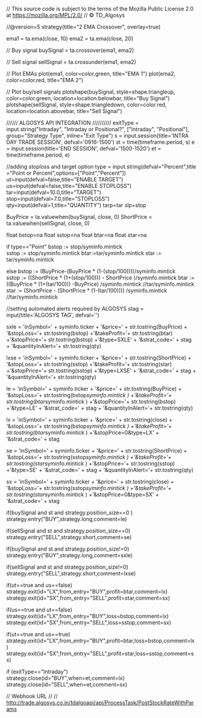 // This source code is subject to the terms of the Mozilla Public License 2.0 at https://mozilla.org/MPL/2.0/
// © TD_Algosys

//@version=5
strategy(title="2 EMA Crossover", overlay=true)

ema1 = ta.ema(close, 10)
ema2 = ta.ema(close, 20)

// Buy signal
buySignal = ta.crossover(ema1, ema2)

// Sell signal
sellSignal = ta.crossunder(ema1, ema2)

// Plot EMAs
plot(ema1, color=color.green, title="EMA 1")
plot(ema2, color=color.red, title="EMA 2")

// Plot buy/sell signals
plotshape(buySignal, style=shape.triangleup, color=color.green, location=location.belowbar, title="Buy Signal")
plotshape(sellSignal, style=shape.triangledown, color=color.red, location=location.abovebar, title="Sell Signal")

////// ALGOSYS API INTEGRATION //////////
exitType = input.string("Intraday", "Intraday or Positional?", ["Intraday", "Positional"], group="Strategy Type", inline="Exit Type")
s = input.session(title='INTRA DAY TRADE SESSION', defval='0916-1500')
st = time(timeframe.period, s)
e = input.session(title='END SESSION', defval='1500-1520')
et = time(timeframe.period, e)

//adding stoploss and target option 
type = input.string(defval="Percent",title ="Point or Percent",options=["Point","Percent"])
ut=input(defval=false,title="ENABLE TARGET") 
us=input(defval=false,title="ENABLE STOPLOSS") 
tar=input(defval=10.0,title="TARGET") 
stop=input(defval=7.0,title="STOPLOSS")
qty=input(defval=1,title="QUANTITY")
tarp=tar 
slp=stop 

BuyPrice = ta.valuewhen(buySignal, close, 0)
ShortPrice = ta.valuewhen(sellSignal, close, 0)

float bstop=na 
float sstop=na
float btar=na
float star=na


if type=="Point" 
    bstop :=  stop/syminfo.mintick  
    sstop :=  stop/syminfo.mintick 
    btar:=tar/syminfo.mintick 
    star := tar/syminfo.mintick 

else
    bstop := (BuyPrice-(BuyPrice * (1-(stop/100))))/syminfo.mintick  
    sstop := ((ShortPrice * (1+(stop/100))) - ShortPrice )/syminfo.mintick 
    btar  := ((BuyPrice * (1+(tar/100))) -BuyPrice)  /syminfo.mintick       //tar/syminfo.mintick 
    star  := (ShortPrice - (ShortPrice * (1-(tar/100)))) /syminfo.mintick      //tar/syminfo.mintick


//setting automated alerts required by ALGOSYS
stag = input(title='ALGOSYS TAG', defval='')

sxle = 'inSymbol=' + syminfo.ticker + '&price=' + str.tostring(BuyPrice) + '&stopLoss='+ str.tostring(bstop) +'&takeProfit='+ str.tostring(btar) +'&stopPrice='+ str.tostring(bstop) +'&type=SXLE' + '&strat_code=' + stag + '&quantityInAlert='+ str.tostring(qty)

lxse = 'inSymbol=' + syminfo.ticker + '&price=' + str.tostring(ShortPrice) + '&stopLoss='+ str.tostring(sstop) +'&takeProfit='+ str.tostring(star) +'&stopPrice='+ str.tostring(sstop) +'&type=LXSE' + '&strat_code=' + stag + '&quantityInAlert='+ str.tostring(qty)

le = 'inSymbol=' + syminfo.ticker + '&price=' + str.tostring(BuyPrice) + '&stopLoss='+ str.tostring(bstop*syminfo.mintick ) +'&takeProfit='+ str.tostring(btar*syminfo.mintick ) +'&stopPrice='+ str.tostring(bstop) +'&type=LE' + '&strat_code=' + stag + '&quantityInAlert='+ str.tostring(qty)

lx = 'inSymbol=' + syminfo.ticker + '&price=' + str.tostring(close) + '&stopLoss='+ str.tostring(bstop*syminfo.mintick ) +'&takeProfit='+ str.tostring(btar*syminfo.mintick ) +'&stopPrice=0&type=LX' + '&strat_code=' + stag

se = 'inSymbol=' + syminfo.ticker + '&price=' + str.tostring(ShortPrice) + '&stopLoss='+ str.tostring(sstop*syminfo.mintick ) +'&takeProfit='+ str.tostring(star*syminfo.mintick ) +'&stopPrice='+ str.tostring(sstop) +'&type=SE' + '&strat_code=' + stag + '&quantityInAlert='+ str.tostring(qty)

sx = 'inSymbol=' + syminfo.ticker + '&price=' + str.tostring(close) + '&stopLoss='+ str.tostring(sstop*syminfo.mintick ) +'&takeProfit='+ str.tostring(star*syminfo.mintick ) +'&stopPrice=0&type=SX' + '&strat_code=' + stag

if(buySignal and st and strategy.position_size==0 )
    strategy.entry("BUY",strategy.long,comment=le)

if(sellSignal and st and strategy.position_size==0)
    strategy.entry("SELL",strategy.short,comment=se)

if(buySignal and st and strategy.position_size!=0)
    strategy.entry("BUY",strategy.long,comment=sxle)
    
if(sellSignal and st and strategy.position_size!=0)
    strategy.entry("SELL",strategy.short,comment=lxse)


if(ut==true and us==false) 
    strategy.exit(id="LX",from_entry="BUY",profit=btar,comment=lx) 
    strategy.exit(id="SX",from_entry="SELL",profit=star,comment=sx)

if(us==true and ut==false) 
    strategy.exit(id="LX",from_entry="BUY",loss=bstop,comment=lx) 
    strategy.exit(id="SX",from_entry="SELL",loss=sstop,comment=sx) 


if(ut==true and us==true) 
    strategy.exit(id="LX",from_entry="BUY",profit=btar,loss=bstop,comment=lx) 
    strategy.exit(id="SX",from_entry="SELL",profit=star,loss=sstop,comment=sx) 


if (exitType=="Intraday")  
    strategy.close(id="BUY",when=et,comment=lx)
    strategy.close(id="SELL",when=et,comment=sx)



// Webhook URL //
// http://trade.algosys.co.in/tdalgoapi/api/ProcessTask/PostStockRateWithParams
